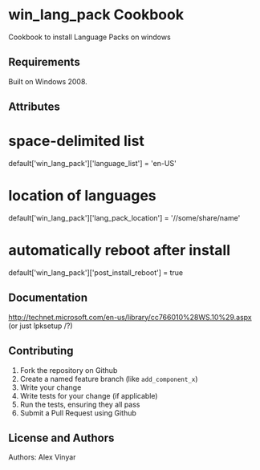 win_lang_pack Cookbook
==================
Cookbook to install Language Packs on windows


Requirements
------------
Built on Windows 2008.


Attributes
----------

# space-delimited list
default['win_lang_pack']['language_list'] = 'en-US'

# location of languages
default['win_lang_pack']['lang_pack_location'] = '//some/share/name'

# automatically reboot after install
default['win_lang_pack']['post_install_reboot'] = true


Documentation
-------------

http://technet.microsoft.com/en-us/library/cc766010%28WS.10%29.aspx (or just lpksetup /?)



Contributing
------------

1. Fork the repository on Github
2. Create a named feature branch (like `add_component_x`)
3. Write your change
4. Write tests for your change (if applicable)
5. Run the tests, ensuring they all pass
6. Submit a Pull Request using Github

License and Authors
-------------------
Authors: Alex Vinyar
